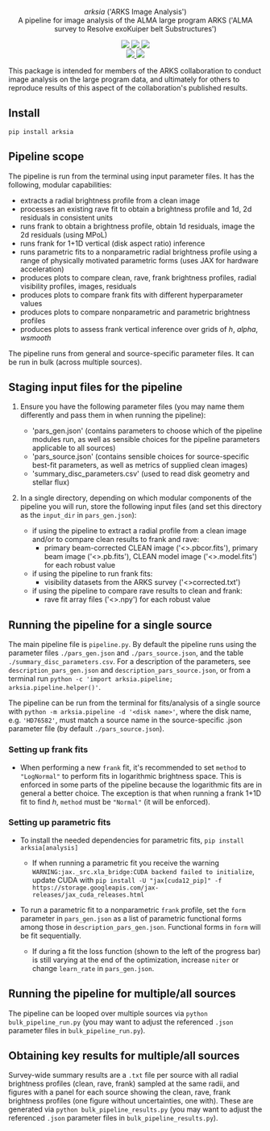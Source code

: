 <p align="center">
<i>arksia</i> ('ARKS Image Analysis')
  <br/> A pipeline for image analysis of the ALMA large program ARKS ('ALMA survey to Resolve exoKuiper belt Substructures')
</p>

<p align="center">
  <!-- current release -->
  <a href="https://github.com/jeffjennings/arksia/releases">
      <img src="https://img.shields.io/github/release/jeffjennings/arksia/all.svg">
  </a>

  <!-- current version on pypi -->
  <a href="https://pypi.python.org/pypi/arksia">
      <img src="https://img.shields.io/pypi/v/arksia.svg">

  <!-- license -->
  <a href="https://www.gnu.org/licenses/lgpl-3.0">
      <img src="https://img.shields.io/badge/license-LGPL%20v3-blue.svg">   
  </a>      

 <br/>
  <!-- tests -->
  <a href="https://github.com/jeffjennings/arksia/actions/workflows/tests.yml">
      <img src="https://github.com/jeffjennings/arksia/actions/workflows/tests.yml/badge.svg">
  </a>    

  <!-- coverage -->
  <a href="https://github.com/jeffjennings/arksia/test/coverage/coverage.html">
      <img src="https://github.com/jeffjennings/arksia/test/coverage/coverage_badge.svg">
  </a>

</p>

This package is intended for members of the ARKS collaboration to conduct image analysis on the large program data, and ultimately for others to reproduce results of this aspect of the collaboration's published results.

Install
-------
```pip install arksia```

Pipeline scope
--------------
The pipeline is run from the terminal using input parameter files. It has the following, modular capabilities:
- extracts a radial brightness profile from a clean image
- processes an existing rave fit to obtain a brightness profile and 1d, 2d residuals in consistent units
- runs frank to obtain a brightness profile, obtain 1d residuals, image the 2d residuals (using MPoL)
- runs frank for 1+1D vertical (disk aspect ratio) inference
- runs parametric fits to a nonparametric radial brightness profile using a range of physically motivated parametric forms (uses JAX for hardware acceleration)
- produces plots to compare clean, rave, frank brightness profiles, radial visibility profiles, images, residuals
- produces plots to compare frank fits with different hyperparameter values
- produces plots to compare nonparametric and parametric brightness profiles
- produces plots to assess frank vertical inference over grids of _h_, _alpha_, _wsmooth_

The pipeline runs from general and source-specific parameter files. It can be run in bulk (across multiple sources).

Staging input files for the pipeline
------------------------------------
1) Ensure you have the following parameter files (you may name them differently and pass them in when running the pipeline):
    * 'pars_gen.json' (contains parameters to choose which of the pipeline modules run, as well as sensible choices for the pipeline parameters applicable to all sources)
    * 'pars_source.json' (contains sensible choices for source-specific best-fit parameters, as well as metrics of supplied clean images)
    * 'summary_disc_parameters.csv' (used to read disk geometry and stellar flux)
      
2) In a single directory, depending on which modular components of the pipeline you will run, store the following input files (and set this directory as the `input_dir` in `pars_gen.json`):
    * if using the pipeline to extract a radial profile from a clean image and/or to compare clean results to frank and rave:
        - primary beam-corrected CLEAN image ('<>.pbcor.fits'), primary beam image ('<>.pb.fits'), CLEAN model image ('<>.model.fits') for each robust value 
    * if using the pipeline to run frank fits:
        - visibility datasets from the ARKS survey ('<>corrected.txt')
    * if using the pipeline to compare rave results to clean and frank:
        - rave fit array files ('<>.npy') for each robust value

Running the pipeline for a single source
----------------------------------------
The main pipeline file is `pipeline.py`. By default the pipeline runs using the parameter files `./pars_gen.json` and `./pars_source.json`, and the table `./summary_disc_parameters.csv`. For a description of the parameters, see `description_pars_gen.json` and `description_pars_source.json`, or from a terminal run `python -c 'import arksia.pipeline; arksia.pipeline.helper()'`.

The pipeline can be run from the terminal for fits/analysis of a single source with `python -m arksia.pipeline -d '<disk name>'`, where the disk name, e.g. `'HD76582'`, must match a source name in the source-specific .json parameter file (by default `./pars_source.json`).

### Setting up frank fits ###
- When performing a new `frank` fit, it's recommended to set `method` to `"LogNormal"` to perform fits in logarithmic brightness space. This is enforced in some parts of the pipeline because the logarithmic fits are in general a better choice. The exception is that when running a frank 1+1D fit to find _h_, `method` must be `"Normal"` (it will be enforced).

### Setting up parametric fits ###
- To install the needed dependencies for parametric fits, `pip install arksia[analysis]`
    * If when running a parametric fit you receive the warning `WARNING:jax._src.xla_bridge:CUDA backend failed to initialize`, update CUDA with `pip install -U "jax[cuda12_pip]" -f https://storage.googleapis.com/jax-releases/jax_cuda_releases.html`
  
- To run a parametric fit to a nonparametric `frank` profile, set the `form` parameter in `pars_gen.json` as a list of parametric functional forms among those in `description_pars_gen.json`. Functional forms in `form` will be fit sequentially.
    * If during a fit the loss function (shown to the left of the progress bar) is still varying at the end of the optimization, increase `niter` or change `learn_rate` in `pars_gen.json`.

Running the pipeline for multiple/all sources
---------------------------------------------
The pipeline can be looped over multiple sources via `python bulk_pipeline_run.py` (you may want to adjust the referenced `.json` parameter files in `bulk_pipeline_run.py`). 

Obtaining key results for multiple/all sources
----------------------------------------------
Survey-wide summary results are a `.txt` file per source with all radial brightness profiles (clean, rave, frank) sampled at the same radii, and figures with a panel for each source showing the clean, rave, frank brightness profiles (one figure without uncertainties, one with). These are generated via `python bulk_pipeline_results.py` (you may want to adjust the referenced `.json` parameter files in `bulk_pipeline_results.py`).
